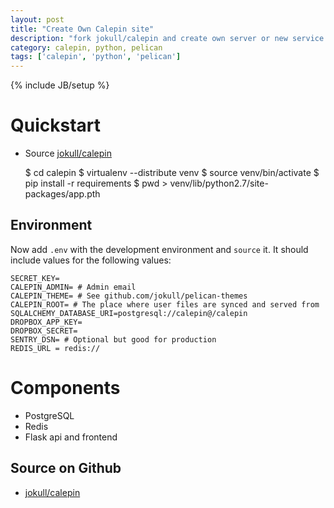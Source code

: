 ```yaml
---
layout: post
title: "Create Own Calepin site"
description: "fork jokull/calepin and create own server or new service like calepin.co"
category: calepin, python, pelican
tags: ['calepin', 'python', 'pelican']
---
```

{% include JB/setup %}

Quickstart
==========
- Source [jokull/calepin](https://github.com/jokull/calepin)


    $ cd calepin
    $ virtualenv --distribute venv
    $ source venv/bin/activate
    $ pip install -r requirements
    $ pwd > venv/lib/python2.7/site-packages/app.pth


Environment
-----------

Now add `.env` with the development environment and `source` it. It should include values for the following values:


    SECRET_KEY=
    CALEPIN_ADMIN= # Admin email
    CALEPIN_THEME= # See github.com/jokull/pelican-themes
    CALEPIN_ROOT= # The place where user files are synced and served from
    SQLALCHEMY_DATABASE_URI=postgresql://calepin@/calepin
    DROPBOX_APP_KEY=
    DROPBOX_SECRET=
    SENTRY_DSN= # Optional but good for production
    REDIS_URL = redis://


Components
==========

  + PostgreSQL
  + Redis
  + Flask api and frontend
  
## Source on Github

- [jokull/calepin](https://github.com/jokull/calepin)
